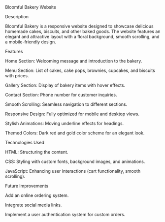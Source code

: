 Bloomful Bakery Website

Description

Bloomful Bakery is a responsive website designed to showcase delicious homemade cakes, biscuits, and other baked goods. The website features an elegant and attractive layout with a floral background, smooth scrolling, and a mobile-friendly design.

Features

Home Section: Welcoming message and introduction to the bakery.

Menu Section: List of cakes, cake pops, brownies, cupcakes, and biscuits with prices.

Gallery Section: Display of bakery items with hover effects.

Contact Section: Phone number for customer inquiries.

Smooth Scrolling: Seamless navigation to different sections.

Responsive Design: Fully optimized for mobile and desktop views.

Stylish Animations: Moving underline effects for headings.

Themed Colors: Dark red and gold color scheme for an elegant look.

Technologies Used

HTML: Structuring the content.

CSS: Styling with custom fonts, background images, and animations.

JavaScript: Enhancing user interactions (cart functionality, smooth scrolling).

Future Improvements

Add an online ordering system.

Integrate social media links.

Implement a user authentication system for custom orders.
